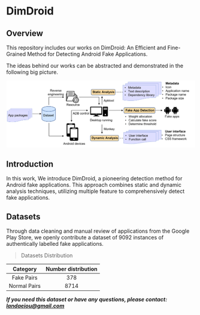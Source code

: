 # DimDroid
## Overview

This repository includes our works on DimDroid: An Efficient and Fine-Grained Method
for Detecting Android Fake Applications.

The ideas behind our works can be abstracted and demonstrated in the following big picture.

![big picture](./img/fake6.png)

## Introduction

In this work, We introduce DimDroid, a pioneering detection method for Android fake applications. This approach combines static and dynamic analysis techniques, utilizing multiple feature to comprehensively detect fake applications.

## Datasets

Through data cleaning and manual review of applications from the Google Play Store, we openly contribute a dataset of 9092 instances of authentically labelled fake applications.

> Datasets Distribution

| Category | Number distribution |
|:--------:|:------:|
|  Fake Pairs  |  378  |
| Normal Pairs  |  8714  |

<strong><em>If you need this dataset or have any questions, please contact: [landaeiou@gmail.com](mailto:landaeiou@gmail.com)</em></strong>
